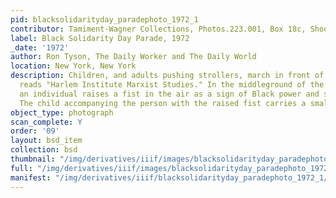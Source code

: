 ```yaml
---
pid: blacksolidarityday_paradephoto_1972_1
contributor: Tamiment-Wagner Collections, Photos.223.001, Box 18c, Shoot 720258
label: Black Solidarity Day Parade, 1972
_date: '1972'
author: Ron Tyson, The Daily Worker and The Daily World
location: New York, New York
description: Children, and adults pushing strollers, march in front of a banner that
  reads "Harlem Institute Marxist Studies." In the middleground of the photograph,
  an individual raises a fist in the air as a sign of Black power and solidarity.
  The child accompanying the person with the raised fist carries a small flag.
object_type: photograph
scan_complete: Y
order: '09'
layout: bsd_item
collection: bsd
thumbnail: "/img/derivatives/iiif/images/blacksolidarityday_paradephoto_1972_1/full/250,/0/default.jpg"
full: "/img/derivatives/iiif/images/blacksolidarityday_paradephoto_1972_1/full/1140,/0/default.jpg"
manifest: "/img/derivatives/iiif/blacksolidarityday_paradephoto_1972_1/manifest.json"
---
```

